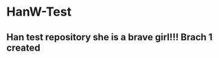 # HanW-Test
Han test repository
she is a brave girl!!!
Brach 1 created
---------------------------------
